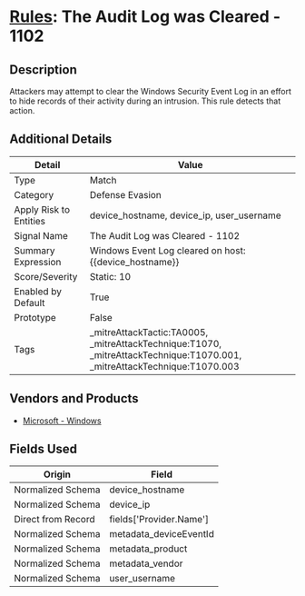 # [Rules](README.md): The Audit Log was Cleared - 1102

## Description
Attackers may attempt to clear the Windows Security Event Log in an effort to hide records of their activity during an intrusion. This rule detects that action.

## Additional Details
|Detail|Value|
|----|----|
|Type|Match|
|Category|Defense Evasion|
|Apply Risk to Entities|device_hostname, device_ip, user_username|
|Signal Name|The Audit Log was Cleared - 1102|
|Summary Expression|Windows Event Log cleared on host: {{device_hostname}}|
|Score/Severity|Static: 10|
|Enabled by Default|True|
|Prototype|False|
|Tags|_mitreAttackTactic:TA0005, _mitreAttackTechnique:T1070, _mitreAttackTechnique:T1070.001, _mitreAttackTechnique:T1070.003|
## Vendors and Products
- [Microsoft - Windows](../products/1ff7546c-cb36-4a24-87f7-89d2cecc5761.md)


## Fields Used

|Origin|Field|
|----|----|
|Normalized Schema|device_hostname|
|Normalized Schema|device_ip|
|Direct from Record|fields['Provider.Name']|
|Normalized Schema|metadata_deviceEventId|
|Normalized Schema|metadata_product|
|Normalized Schema|metadata_vendor|
|Normalized Schema|user_username|


